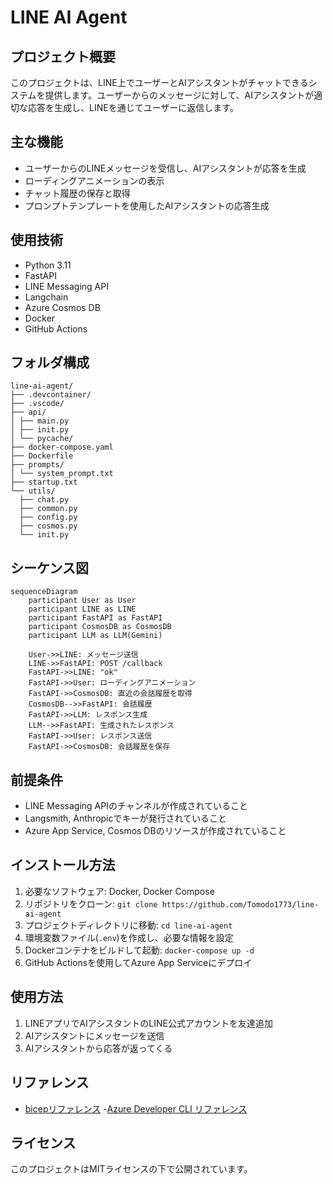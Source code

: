 # LINE AI Agent

## プロジェクト概要

このプロジェクトは、LINE上でユーザーとAIアシスタントがチャットできるシステムを提供します。ユーザーからのメッセージに対して、AIアシスタントが適切な応答を生成し、LINEを通じてユーザーに返信します。

## 主な機能

- ユーザーからのLINEメッセージを受信し、AIアシスタントが応答を生成
- ローディングアニメーションの表示
- チャット履歴の保存と取得
- プロンプトテンプレートを使用したAIアシスタントの応答生成

## 使用技術

- Python 3.11
- FastAPI
- LINE Messaging API
- Langchain
- Azure Cosmos DB
- Docker
- GitHub Actions

## フォルダ構成

```
line-ai-agent/
├── .devcontainer/
├── .vscode/
├── api/
│ ├── main.py
│ ├── init.py
│ └── pycache/
├── docker-compose.yaml
├── Dockerfile
├── prompts/
│ └── system_prompt.txt
├── startup.txt
└── utils/
  ├── chat.py
  ├── common.py
  ├── config.py
  ├── cosmos.py
  └── init.py
```

## シーケンス図

```mermaid
sequenceDiagram
    participant User as User
    participant LINE as LINE
    participant FastAPI as FastAPI
    participant CosmosDB as CosmosDB
    participant LLM as LLM(Gemini)

    User->>LINE: メッセージ送信
    LINE->>FastAPI: POST /callback
    FastAPI->>LINE: "ok"
    FastAPI->>User: ローディングアニメーション
    FastAPI->>CosmosDB: 直近の会話履歴を取得
    CosmosDB-->>FastAPI: 会話履歴
    FastAPI->>LLM: レスポンス生成
    LLM-->>FastAPI: 生成されたレスポンス
    FastAPI->>User: レスポンス送信
    FastAPI->>CosmosDB: 会話履歴を保存
```

## 前提条件

- LINE Messaging APIのチャンネルが作成されていること
- Langsmith, Anthropicでキーが発行されていること
- Azure App Service, Cosmos DBのリソースが作成されていること

## インストール方法

1. 必要なソフトウェア: Docker, Docker Compose
2. リポジトリをクローン: `git clone https://github.com/Tomodo1773/line-ai-agent`
3. プロジェクトディレクトリに移動: `cd line-ai-agent`
4. 環境変数ファイル(`.env`)を作成し、必要な情報を設定
5. Dockerコンテナをビルドして起動: `docker-compose up -d`
6. GitHub Actionsを使用してAzure App Serviceにデプロイ

## 使用方法

1. LINEアプリでAIアシスタントのLINE公式アカウントを友達追加
2. AIアシスタントにメッセージを送信
3. AIアシスタントから応答が返ってくる

## リファレンス

- [bicepリファレンス](https://learn.microsoft.com/en-us/azure/templates/microsoft.web/serverfarms?pivots=deployment-language-bicep#appserviceplanproperties)
-[Azure Developer CLI リファレンス](https://learn.microsoft.com/ja-jp/azure/developer/azure-developer-cli/reference#azd-hooks)

## ライセンス

このプロジェクトはMITライセンスの下で公開されています。
